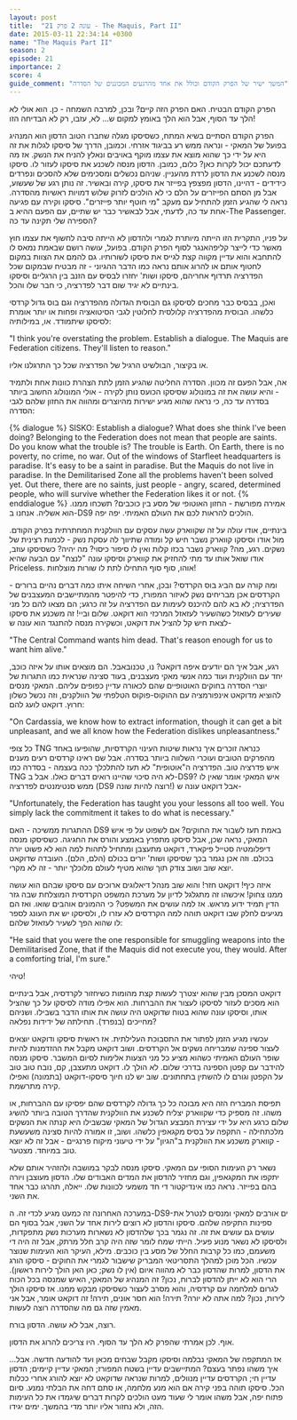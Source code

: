 ```yaml
---
layout: post
title:  "עונה 2 פרק 21 - The Maquis, Part II"
date: 2015-03-11 22:34:14 +0300
name: "The Maquis Part II"
season: 2
episode: 21
importance: 2
score: 4
guide_comment: "המשך ישיר של הפרק הקודם וכולל את אחד מהרגעים המכוננים של הסדרה"
---
```

הפרק הקודם הבטיח. האם הפרק הזה קיים? ובכן, למרבה השמחה - כן. הוא אולי לא הלך עד הסוף, אבל הוא הלך באומץ למקום ש... לא, עזבו, רק לא הבדיחה הזו!

הפרק הקודם הסתיים בשיא המתח, כשסיסקו מגלה שחברו הטוב הדסון הוא המנהיג בפועל של המאקי - ונראה ממש רע בביגוד אזרחי. וכמובן, הדרך של סיסקו לגלות את זה היא על ידי כך שהוא מוצא את עצמו מוקף באויבים ונאלץ להניח את הנשק. אז מה לדעתכם יכול לקרות כאן? כלום, כמובן. הדסון מנסה לשכנע את סיסקו לעזור לו. סיסקו מנסה לשכנע את הדסון לרדת מהעניין. שניהם נכשלים ומסכימים שלא להסכים ונפרדים כידידים - דהיינו, הדסון מפצפץ בפייזר את סיסקו, קירה ובאשיר. זה נותן רגע של שעשוע, אבל מן הסתם הפייזרים על הלם כי לא הולכים לזרוק שלוש דמויות ראשיות מהסדרה. נראה לי שהגיע הזמן להתחיל עם מעקב "מי חוטף יותר פייזרים". סיסקו וקירה עם פגיעה אחת עד כה, לדעתי, אבל לבאשיר כבר יש שתיים, עם הפעם ההיא ב-The Passenger. הספירה שלי תקינה עד כה?

על פניו, התקרית הזו הייתה מיותרת לגמרי ולהדסון לא הייתה סיבה לחשוף את עצמו חוץ מאשר כדי לייצר קליפהאנגר לסוף הפרק הקודם. בפועל, עושה רושם שבאמת נמאס לו להתחבא והוא עדיין מקווה קצת לגייס את סיסקו לשורותיו. גם להמם את הצוות במקום לחטוף אותם או להרוג אותם נראה כמו הדבר ההגיוני - זה מבטיח שבמקום שכל הפדרציה תרדוף אחריהם, סיסקו ושות' יחזרו לבסיס עם הזנב בין הרגליים וסיסקו בינתיים לא יגיד שום דבר לפדרציה, כי חבר שלו והכל.

ואכן, בבסיס כבר מחכים לסיסקו גם הבוסית הגדולה מהפדרציה וגם בוס גדול קרדסי כלשהו. הבוסית מהפדרציה קלולסית לחלוטין לגבי הסיטואציה ופחות או יותר אומרת לסיסקו שיתמודד. או, במילותיה:

"I think you're overstating the problem. Establish a dialogue. The Maquis are Federation citizens. They'll listen to reason."

או בקיצור, הבולשיט הרגיל של הפדרציה שכל כך התרגלנו אליו.

אה, אבל הפעם זה מכוון. הסדרה החליטה שהגיע הזמן לתת הצהרת כוונות אחת ולתמיד - והיא עושה את זה במונולוג שסיסקו הכועס נותן לקירה - אולי המונולוג החשוב ביותר בסדרה עד כה, כי נראה שהוא מגיע ישירות מהיוצרים ומהווה את החזון שלהם לגבי הסדרה:

{% dialogue %}
SISKO: Establish a dialogue? What does she think l've been doing? Belonging to the Federation does not mean that people are saints. Do you know what the trouble is? The trouble is Earth. On Earth, there is no poverty, no crime, no war. Out of the windows of Starfleet headquarters is paradise. lt's easy to be a saint in paradise. But the Maquis do not live in paradise. ln the Demilitarised Zone all the problems haven't been solved yet. Out there, there are no saints, just people - angry, scared, determined people, who will survive whether the Federation likes it or not.
{% enddialogue %}
אמירה מפורשת - החזון האוטופי של מסע בין כוכבים? תשכחו ממנו. הוא אשליה. אנחנו ב-DS9 הולכים להראות לכם את העולם האמיתי. יפה יפה.

בינתיים, אודו עולה על זה שקווארק עשה עסקים עם הוולקנית המחתרתית בפרק הקודם. מול אודו וסיסקו קווארק נשבר חיש קל ומודה שתיווך לה עסקת נשק - לכמות רצינית של נשקים. רגע, מה? קווארק נשבר בכזו קלות ואין לו סיפור כיסוי? מה יהיה? כשסיסקו עוזב, אודו שואל אותו עד מתי להחזיק את קווארק וסיסקו עונה "לנצח" עם הבעה שהיא Priceless. אוהו, סוף סוף התחילו לתת לו שורות מוצלחות!

ומה קורה עם הביג בוס הקרדסי? ובכן, אחרי השיחה איתו כמה דברים נהיים ברורים - הקרדסים אכן מבריחים נשק לאיזור המפורז, כדי להיפטר מהמתיישבים המעצבנים של הפדרציה; לא בא להם להיכנס לעימות עם הפדרציה על זה כרגע; הם מצאו להם כל מני שעירים לעזאזל כשהשעיר לעזאזל המרכזי הוא דוקאט. שלום וביי! זה משכנע את סיסקו לצאת חיש קל להציל את דוקאט, וכשקירה מנסה להתנגד הוא עונה ש-

"The Central Command wants him dead. That's reason enough for us to want him alive."

רגע, אבל איך הם יודעים איפה דוקאט? נו, טכנובאבל. הם מוצאים אותו על איזה כוכב, יחד עם הוולקנית ועוד כמה אנשי מאקי מעצבנים, בעוד סצינה שנראית כמו התגרות של יוצרי הסדרה בחוקים האוטופיים שהם לכאורה עדיין כפופים עליהם. המאקי מנסים להוציא מדוקאט אינפורמציה עם ההוקוס-פוקוס הטלפתי של הוולקנים, וזה נכשל כשלון חרוץ. דוקאט לועג להם:

"On Cardassia, we know how to extract information, though it can get a bit unpleasant, and we all know how the Federation dislikes unpleasantness."

כל צופי TNG כנראה זוכרים איך נראות שיטות העינוי הקרדסיות, שהופיעו באחד מהפרקים הטובים ועוכרי השלווה ביותר בסדרה. אבל שם ראינו קרדסים רעים מענים איש פדרציה טוב. הפדרציה ה"אוטופית" לא תעז להתלכלך ככה בעצמה - בסדרה כמו TNG לא היה סיכוי שהיינו רואים דברים כאלו. אבל ב-DS9? איש המאקי אומר שאין לו ממש סנטימנטים לפדרציה (DS9 רוצה להיות שונה!) אבל דוקאט עונה ש-

"Unfortunately, the Federation has taught you your lessons all too well. You simply lack the commitment it takes to do what is necessary."

ההתגרות ממשיכה - האם DS9 באמת תעז לשבור את החוקים? אם לשפוט על פי איש המאקי, נראה שכן, אבל סיסקו מתפרץ באמצע והורס את החגיגה. כשסיסקו מנסה דיפלומטיה סטייל פיקארד, דוקאט מתעצבן ומתחיל לתהות למה הוא לא פשוט יורה בכולם. וזה אכן נגמר בכך שסיסקו ושות' יורים בכולם (הלם, הלם). העובדה שדוקאט יוצא שוב ושוב צודק תוך שהוא מטיף לעולם מלוכלך יותר - זה לא מקרי.

איזה כיף! דוקאט חזר! והוא שוב מנהל דיאלוגים ארוכים עם סיסקו שבהם הוא עושה ממנו צחוק! איכשהו זה מתגלגל לדיון על מערכת המשפט הקרדסית המוצלחת שבה גזר הדין תמיד ידוע מראש. אז למה עושים את המשפט? כי ההמונים אוהבים שואו. ואז הם מגיעים לחלק שבו דוקאט תוהה למה הקרדסים לא עזרו לו, ולסיסקו יש את העונג לספר לו שהוא הפך לשעיר לעזאזל שלהם:

"He said that you were the one responsible for smuggling weapons into the Demilitarised Zone, that if the Maquis did not execute you, they would. After a comforting trial, l'm sure."

טיהי!

דוקאט המסכן מבין שהוא יצטרך לעשות קצת מהומות כשיחזור לקרדסיה, אבל בינתיים הוא מסכים לעזור לסיסקו לעצור את ההברחות. הוא אפילו מודה לסיסקו על כך שהציל אותו, וסיסקו עונה שהוא בטוח שדוקאט היה עושה את אותו הדבר בשבילו. ושניהם מחייכים (בנפרד). תחילתה של ידידות נפלאה?

עכשיו מגיע הזמן לפתור את התסבוכת העלילתית. אז ראשית סיסקו ודוקאט יוצאים לעצור ספינה שמבריחה נשקים אל הקרדסים. ושוב דוקאט מקבל את ההזדמנות להיות שופר העולם האמיתי כשהוא מציע כל מני הצעות אלימות לסיום המשבר. סיסקו מנסה להידבר עם קפטן הספינה בדרכי שלום. לא הולך לו. דוקאט מתעצבן, קם, נובח טוב טוב על הקפטן וגורם לו להשתין בתחתונים. שוב יש לנו חיוך סיסקו-דוקאט (בתמונה) ואפילו קירה מתרשמת.

תפיסת המבריח הזה היא מבוכה כל כך גדולה לקרדסים שהם יפסיקו עם ההברחות, או משהו. זה מספיק כדי שקווארק יצליח לשכנע את הוולקנית שהדרך הטובה ביותר להשיג שלום כרגע היא על ידי עצירת המבצע הגדול של המאקי שבשבילו היא קנתה את הנשקים מלכתחילה - התקפה על בסיס מקגאפין כלשהו. ושוב, זו אמורה להיות סצינה משעשעת - קווארק משכנע את הוולקנית ב"הגיון" על ידי טיעוני מיקוח פרנגיים - אבל זה לא יוצא טוב במיוחד. מצטער.

נשאר רק העימות הסופי עם המאקי. סיסקו מנסה לבקר במושבה ולהזהיר אותם שלא יתקפו את המקגאפין, וגם מחזיר להדסון את המדים האבודים שלו. הדסון מעוצבן ויורה בהם בפייזר. נראה כמו אינדיקטור די חד משמעי לכוונות שלו. ייאלה, תהרגו כבר אחד את השני.

במערכה האחרונה זה כמעט מגיע לכדי זה. ה-DS9-ים אורבים למאקי ומנסים לנטרל את ספינות התקיפה שלהם. סיסקו והדסון לא רוצים לירות אחד על השני, אבל בסוף הם עושים גם עושים את זה. זה נגמר בכך שלהדסון לא נשארות מערכות נשק מתפקדות, ולסיסקו לא נשאר מנוע פעיל. הייתי שמח לומר שזה היה קרב חלל מרתק, אבל זה היה די משעמם, כמו כל קרבות החלל של מסע בין כוכבים. מילא, העיקר הוא העימות שנוצר עכשיו. הכל מוכן למהלך התסריטאי המבריק שישבור לגמרי את החוקים - סיסקו הורג את הדסון, למרות שהדסון כבר לא מהווה איום (אין לו נשק; כאן האן הולך לירות ראשון). הרי הוא לא ייתן להדסון לברוח, נכון? זה המנהיג של המאקי, האיש שמנסה בכל הכוח לגרום למלחמה עם קרדסיה, והוא מסרב לעצור כשסיסקו מבקש ממנו. אז סיסקו הולך לירות, נכון? למה אתה לא יורה? תירה! הוא חסר אונים, תירה! זה דוקאט אומר, אבל אני מאמין שזה גם מה שהסדרה רוצה לעשות.

רוצה, אבל לא עושה. הדסון בורח.

אוף. לכן אמרתי שהפרק לא הלך עד הסוף. היו צריכים להרוג את הדסון.

אז המתקפה של המאקי נבלמה וסיסקו מקבל שבחים מכאן ועד להודעה חדשה. אבל... איך משהו נפתר בעצם? המתיישבים עדיין בשטח המפורז; המאקי עדיין קיימים; הדסון עדיין חי; הקרדסים עדיין מנוולים, למרות שנראה שדוקאט לא יוצא להורג אחרי ככלות הכל. סיסקו תוהה בפני קירה אם הוא מנע מלחמה, או סתם דחה את הבלתי נמנע. סיום פתוח יפה, אבל משהו אומר לי שעוד מעט הולכים לקרות דברים שיגמדו את כל העימות הזה, ולא נחזור אליו יותר מדי בהמשך. ימים יגידו.